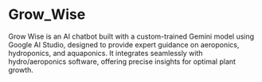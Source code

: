 # Grow_Wise
Grow Wise is an AI chatbot built with a custom-trained Gemini model using Google AI Studio, designed to provide expert guidance on aeroponics, hydroponics, and aquaponics. It integrates seamlessly with hydro/aeroponics software, offering precise insights for optimal plant growth.

